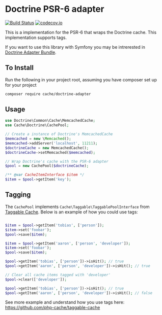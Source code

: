 # Doctrine PSR-6 adapter 
[![Build Status](https://travis-ci.org/php-cache/doctrine-adapter.svg?branch=master)](https://travis-ci.org/php-cache/doctrine-adapter) [![codecov.io](https://codecov.io/github/php-cache/doctrine-adapter/coverage.svg?branch=master)](https://codecov.io/github/php-cache/doctrine-adapter?branch=master)

This is a implementation for the PSR-6 that wraps the Doctrine cache. This implementation supports tags. 

If you want to use this library with Symfony you may be intrerested in
[Doctrine Adapter Bundle](https://github.com/php-cache/doctrine-adapter-bundle). 

## To Install

Run the following in your project root, assuming you have composer set up for your project
```sh
composer require cache/doctrine-adapter
```

## Usage

```php
use Doctrine\Common\Cache\MemcachedCache;
use Cache\Doctrine\CachePool;

// Create a instance of Doctrine's MemcachedCache
$memcached = new \Memcached();
$memcached->addServer('localhost', 11211);
$doctrineCache = new MemcachedCache();
$doctrineCache->setMemcached($memcached);

// Wrap Doctrine's cache with the PSR-6 adapter
$pool = new CachePool($doctrineCache);

/** @var CacheItemInterface $item */
$item = $pool->getItem('key');
```

## Tagging

The `CachePool` implements `Cache\Taggable\TaggablePoolInterface` from [Taggable Cache](https://github.com/php-cache/taggable-cache). 
Below is an example of how you could use tags: 

```php

$item = $pool->getItem('tobias', ['person']);
$item->set('foobar');
$pool->save($item);

$item = $pool->getItem('aaron', ['person', 'developer']);
$item->set('foobar');
$pool->save($item);

$pool->getItem('tobias', ['person'])->isHit(); // true
$pool->getItem('aaron', ['person', 'developer'])->isHit(); // true

// Clear all cache items tagged with 'developer'
$pool->clear(['developer']);

$pool->getItem('tobias', ['person'])->isHit(); // true
$pool->getItem('aaron', ['person', 'developer'])->isHit(); // false
```

See more example and understand how you use tags here: https://github.com/php-cache/taggable-cache
